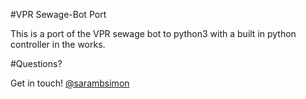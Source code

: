 #VPR Sewage-Bot Port

This is a port of the VPR sewage bot to python3 with a built in python controller in the works.

#Questions?

Get in touch! [@sarambsimon](http://twitter.com/sarambsimon)
